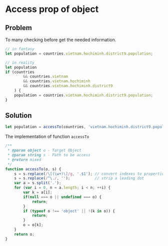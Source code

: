 # Access prop of object

## Problem 

To many checking before get the needed information. 

```js
// in fantasy 
let population = countries.vietnam.hochiminh.district9.population;

// in reality
let population
if (countries 
        && countries.vietnam 
        && countries.vietnam.hochiminh 
        && countries.vietnam.hochiminh.district9
    ) {
    population = countries.vietnam.hochiminh.district9.population;
}
```



## Solution

```js
let population = accessTo(countries, 'vietnam.hochiminh.district9.population');
```

The implementation of function `accessTo`

```js
/**
 * @param object o - Target Object
 * @param string s - Path to be access
 * @return mixed
 */
function accessTo(o, s) {
    s = s.replace(/\[(\w+)\]/g, '.$1'); // convert indexes to properties
    s = s.replace(/^\./, '');           // strip a leading dot
    var a = s.split('.');
    for (var i = 0, n = a.length; i < n; ++i) {
        var k = a[i];
        if(null === o || undefined === o) {
            return;
        }
        if (typeof o !== 'object' || !(k in o)) {
            return;
        }
        o = o[k];
    }
    return o;
}
```


